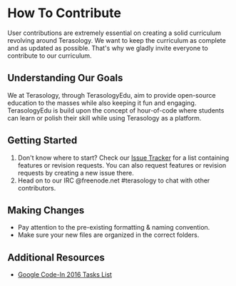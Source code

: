 # How To Contribute
User contributions are extremely essential on creating a solid curriculum revolving around Terasology. We want to keep the curriculum as complete and as updated as possible. That's why we gladly invite everyone to contribute to our curriculum.

## Understanding Our Goals
We at Terasology, through TerasologyEdu, aim to provide open-source education to the masses while also keeping it fun and engaging. TerasologyEdu is build upon the concept of hour-of-code where students can learn or polish their skill while using Terasology as a platform.

## Getting Started
1. Don't know where to start? Check our [Issue Tracker](https://github.com/MovingBlocks/TerasologyEdu/issues) for a list containing features or revision requests. You can also request features or revision requests by creating a new issue there.
2. Head on to our IRC @freenode.net #terasology to chat with other contributors.

## Making Changes
- Pay attention to the pre-existing formatting & naming convention.
- Make sure your new files are organized in the correct folders.

## Additional Resources
- [Google Code-In 2016 Tasks List](https://codein.withgoogle.com/archive/2016/organization/5742351410528256/task/)
